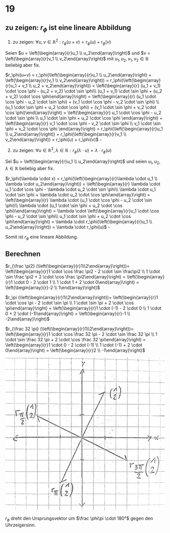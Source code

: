 # 19

## zu zeigen: $r_\phi$ ist eine lineare Abbildung

1. zu zeigen: $\forall u,v \in \mathbb{R}^2 : r_\phi(u+v) = r_\phi(u) + r_\phi(v)$

Seien $u = \left(\begin{array}{r}u_1 \\ u_2\end{array}\right)$ und $v = \left(\begin{array}{r}v_1 \\ v_2\end{array}\right)$ mit $u_1, u_2, v_1, v_2 \in \mathbb{R}$ beliebig aber fix.

$r_\phi(u+v) = r_\phi(\left(\begin{array}{r}u_1 \\ u_2\end{array}\right) + \left(\begin{array}{r}v_1 \\ v_2\end{array}\right)) = r_\phi(\left(\begin{array}{r}u_1 + v_1 \\ u_2 + v_2\end{array}\right)) = \left(\begin{array}{r} (u_1 + v_1) \cdot \cos \phi - (u_2 + v_2) \cdot \sin \phi\\ (u_1 + v_1) \cdot \sin \phi + (u_2 + v_2) \cdot \cos \phi\end{array}\right) = \left(\begin{array}{r} (u_1 \cdot \cos \phi - u_2 \cdot \sin \phi) + (v_1 \cdot \cos \phi - v_2 \cdot \sin \phi) \\ (u_1 \cdot \sin \phi + u_2 \cdot \cos \phi) + (v_1 \cdot \sin \phi + v_2 \cdot \cos \phi)\end{array}\right) = \left(\begin{array}{r} u_1 \cdot \cos \phi - u_2 \cdot \sin \phi \\ u_1 \cdot \sin \phi + u_2 \cdot \cos \phi \end{array}\right) + \left(\begin{array}{r} v_1 \cdot \cos \phi - v_2 \cdot \sin \phi \\ v_1 \cdot \sin \phi + v_2 \cdot \cos \phi \end{array}\right) = r_\phi(\left(\begin{array}{r}u_1 \\ u_2\end{array}\right)) + r_\phi(\left(\begin{array}{r}v_1 \\ v_2\end{array}\right)) = r_\phi(u) + r_\phi(v)$ $\square$

2. zu zeigen: $\forall u \in \mathbb{R}^2, \lambda \in \mathbb{R} : r_\phi(\lambda \cdot u) = \lambda \cdot r_\phi(u)$

Sei $u = \left(\begin{array}{r}u_1 \\ u_2\end{array}\right)$ und seien $u_1, u_2, \lambda \in \mathbb{R}$ beliebig aber fix.

$r_\phi(\lambda \cdot x) = r_\phi(\left(\begin{array}{r}\lambda \cdot u_1 \\ \lambda \cdot u_2\end{array}\right)) = \left(\begin{array}{r} \lambda \cdot u_1 \cdot \cos \phi - \lambda \cdot u_2 \cdot \sin \phi\\ \lambda \cdot u_1 \cdot \sin \phi + \lambda \cdot u_2 \cdot \cos \phi\end{array}\right) = \left(\begin{array}{r} \lambda \cdot (u_1 \cdot \cos \phi - u_2 \cdot \sin \phi)\\ \lambda \cdot (u_1 \cdot \sin \phi + u_2 \cdot \cos \phi)\end{array}\right) = \lambda \cdot \left(\begin{array}{r}u_1 \cdot \cos \phi - u_2 \cdot \sin \phi\\ u_1 \cdot \sin \phi + u_2 \cdot \cos \phi\end{array}\right) = \lambda \cdot r_\phi(\left(\begin{array}{r}u_1 \\ u_2\end{array}\right)) = \lambda \cdot r_\phi(u)$ $\square$

Somit ist $r_\phi$ eine lineare Abbildung.

## Berechnen

$r_{\frac \pi2} (\left(\begin{array}{r}1\\2\end{array}\right))= \left(\begin{array}{r}1 \cdot \cos \frac \pi2 - 2 \cdot \sin \frac\pi2 \\ 1 \cdot \sin \frac \pi2 + 2 \cdot \cos \frac \pi2\end{array}\right) = \left(\begin{array}{r}1 \cdot 0 - 2 \cdot 1 \\ 1 \cdot 1 + 2 \cdot 0\end{array}\right) = \left(\begin{array}{r}-2 \\ 1\end{array}\right)$

$r_\pi (\left(\begin{array}{r}1\\2\end{array}\right))= \left(\begin{array}{r}1 \cdot \cos \pi - 2 \cdot \sin \pi \\ 1 \cdot \sin \pi + 2 \cdot \cos \pi\end{array}\right) = \left(\begin{array}{r}1 \cdot (-1) - 2 \cdot 0 \\ 1 \cdot 0 + 2 \cdot (-1)\end{array}\right) = \left(\begin{array}{r}-1 \\ -2\end{array}\right)$

$r_{\frac 32 \pi} (\left(\begin{array}{r}1\\2\end{array}\right))= \left(\begin{array}{r}1 \cdot \cos \frac 32 \pi - 2 \cdot \sin \frac 32 \pi \\ 1 \cdot \sin \frac 32 \pi + 2 \cdot \cos \frac 32 \pi\end{array}\right) = \left(\begin{array}{r}1 \cdot 0 - 2 \cdot (-1) \\ 1 \cdot (-1) + 2 \cdot 0\end{array}\right) = \left(\begin{array}{r}2 \\ -1\end{array}\right)$

![Vektor mit drei Abbildungen](19.jpg)

$r_\phi$ dreht den Ursprungsvektor um $\frac \phi\pi \cdot 180°$ gegen den Uhrzeigersinn.